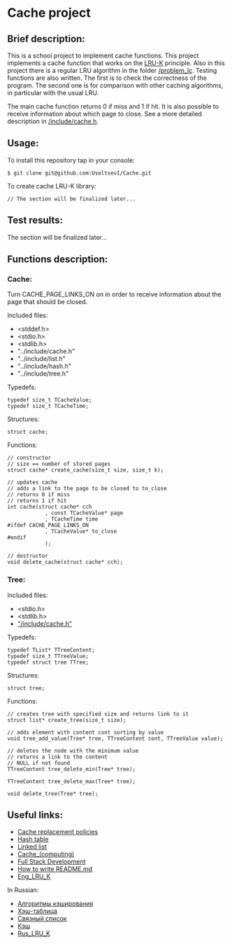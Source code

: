 # Cache project

## Brief description:
This is a school project to implement cache functions. This project implements a cache function that works on the [LRU-K](/documents/Eng_LRU_K.pdf) principle. Also in this project there is a regular LRU algorithm in the folder [/problem_lc](/problem_lc). 
Testing functions are also written. The first is to check the correctness of the program. The second one is for comparison with other caching algorithms, in particular with the usual LRU.

The main cache function returns 0 if miss and 1 if hit. It is also possible to receive information about which page to close. See a more detailed description in [/include/cache.h](/include/cache.h).

## Usage:
To install this repository tap in your console:
```
$ git clone git@github.com:UsoltsevI/Cache.git
```
To create cache LRU-K library:
```
// The section will be finalized later...
```
## Test results:
The section will be finalized later...

## Functions description:

### Cache:
Turn CACHE_PAGE_LINKS_ON on in order to receive information about the page that should be closed.

Included files:
* <stddef.h>
* <stdio.h>
* <stdlib.h>
* "../include/cache.h"
* "../include/list.h"
* "../include/hash.h"
* "../include/tree.h"

Typedefs:
```
typedef size_t TCacheValue;
typedef size_t TCacheTime;
```

Structures:
```
struct cache;
```

Functions:
```
// constructor
// size == number of stored pages
struct cache* create_cache(size_t size, size_t k);

// updates cache
// adds a link to the page to be closed to to_close
// returns 0 if miss
// returns 1 if hit
int cache(struct cache* cch
            , const TCacheValue* page
            , TCacheTime time
#ifdef CACHE_PAGE_LINKS_ON
            , TCacheValue* to_close
#endif
            );

// destructor
void delete_cache(struct cache* cch);
```

### Tree:
Included files:
* <stdio.h>
* <stdlib.h>
* ["/include/cache.h"](/include/list.h)

Typedefs:
```
typedef TList* TTreeContent;
typedef size_t TTreeValue;
typedef struct tree TTree;
```

Structures:
```
struct tree;
```

Functions:
```
// creates tree with specified size and returns link to it
struct list* create_tree(size_t size);

// adds element with content cont sorting by value
void tree_add_value(Tree* tree, TTreeContent cont, TTreeValue value);

// deletes the node with the minimum value
// returns a link to the content
// NULL if not found
TTreeContent tree_delete_min(Tree* tree);

TTreeContent tree_delete_max(Tree* tree);

void delete_tree(Tree* tree);
```

## Useful links:
* [Cache replacement policies](https://en.wikipedia.org/wiki/Cache_replacement_policies)
* [Hash table](https://en.wikipedia.org/wiki/Hash_table)
* [Linked list](https://en.wikipedia.org/wiki/Linked_list)
* [Cache_(computing)](https://en.wikipedia.org/wiki/Cache_(computing))
* [Full Stack Development](https://roadmap.sh/full-stack)
* [How to write README.md](https://docs.github.com/en/get-started/writing-on-github/getting-started-with-writing-and-formatting-on-github/basic-writing-and-formatting-syntax)
* [Eng_LRU_K](/documents/Eng_LRU_K.pdf)

In Russian:
* [Алгоритмы кэширования](https://ru.wikipedia.org/wiki/Алгоритмы_кэширования)
* [Хэш-таблица](https://ru.wikipedia.org/wiki/Хеш-таблица)
* [Связный список](https://ru.wikipedia.org/wiki/Связный_список)
* [Кэш](https://ru.wikipedia.org/wiki/Кэш)
* [Rus_LRU_K](/documents/Rus_LRU_K.pdf)
